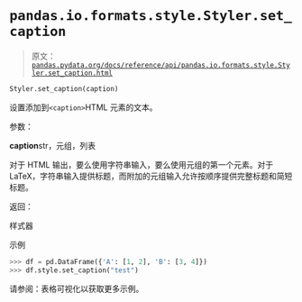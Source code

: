 # `pandas.io.formats.style.Styler.set_caption`

> 原文：[`pandas.pydata.org/docs/reference/api/pandas.io.formats.style.Styler.set_caption.html`](https://pandas.pydata.org/docs/reference/api/pandas.io.formats.style.Styler.set_caption.html)

```py
Styler.set_caption(caption)
```

设置添加到`<caption>`HTML 元素的文本。

参数：

**caption**str，元组，列表

对于 HTML 输出，要么使用字符串输入，要么使用元组的第一个元素。对于 LaTeX，字符串输入提供标题，而附加的元组输入允许按顺序提供完整标题和简短标题。

返回：

样式器

示例

```py
>>> df = pd.DataFrame({'A': [1, 2], 'B': [3, 4]})
>>> df.style.set_caption("test") 
```

请参阅：表格可视化以获取更多示例。
